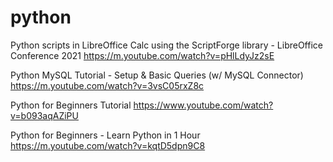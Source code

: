 # python 
Python scripts in LibreOffice Calc using the ScriptForge library - LibreOffice Conference 2021
https://m.youtube.com/watch?v=pHlLdyJz2sE

Python MySQL Tutorial - Setup & Basic Queries (w/ MySQL Connector)
https://m.youtube.com/watch?v=3vsC05rxZ8c

 Python for Beginners Tutorial
https://www.youtube.com/watch?v=b093aqAZiPU

Python for Beginners - Learn Python in 1 Hour
https://m.youtube.com/watch?v=kqtD5dpn9C8



